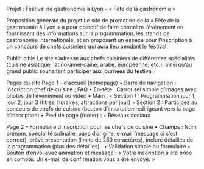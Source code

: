 Projet : Festival de gastronomie à Lyon – « Fête de la gastronomie »

Proposition générale du projet
Le site de promotion de la « Fête de la gastronomie à Lyon » a pour objectif de faire connaître l’événement en fournissant des informations sur la programmation, les stands de gastronomie internationale, et en proposant un espace pour l’inscription à un concours de chefs cuisiniers qui aura lieu pendant le festival.

Public cible
Le site s’adresse aux chefs cuisiniers de différentes spécialités (cuisine asiatique, latino-américaine, arabe, européenne, etc.), ainsi qu’au grand public souhaitant participer aux journées du festival.

Pages du site
Page 1 - d’accueil (homepage)
    • Barre de navigation : Inscription chef de cuisine ; FAQ
    • En-tête : Carrousel simple d’images avec photos de l’événement ou vidéo
    • Main :
        ◦ Section 1 : Programmation jour 1, jour 2, jour 3 (titres, horaires, attractions par jour)
        ◦ Section 2 : Participez au concours de chefs de cuisine (bouton d’inscription redirigeant vers la page d’inscription)
    • Pied de page (footer) :
        ◦ Réseaux sociaux

Page 2 – Formulaire d’inscription pour les chefs de cuisine
    • Champs : Nom, prénom, spécialité culinaire, pays d’origine, e-mail (message si c’est correct), brève présentation (limite de 250 caractères), inclure détailles de la programmation (plus des détailles) .
    • Validation simple du formulaire
    • Bouton d’envoi avec animation et message :
« Votre inscription a été prise en compte. Un e-mail de confirmation vous a été envoyé. »
